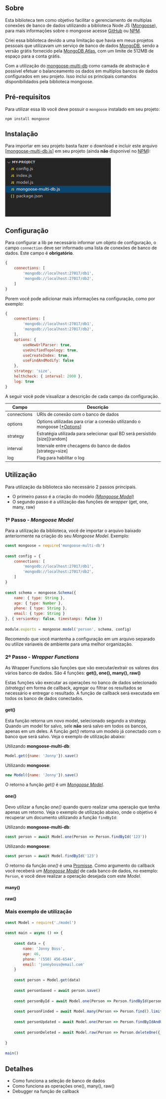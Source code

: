 
## Sobre

Esta biblioteca tem como objetivo facilitar o gerenciamento de multiplas conexões de banco de dados utilizando a biblioteca Node JS ([Mongoose](https://github.com/Automattic/mongoose)), para mais informações sobre o mongoose acesse [GitHub](https://github.com/Automattic/mongoose) ou [NPM](https://www.npmjs.com/package/mongoose).

Criei essa biblioteca devido a uma limitação que havia em meus projetos pessoais que utilizavam um serviço de banco de dados [MongoDB](https://pt.wikipedia.org/wiki/MongoDB), sendo a versão grátis fornecido pela [MongoDB Atlas](https://www.mongodb.com/cloud/atlas), com um limite de 512MB de espaço para a conta grátis.

Com a utilização do [mongoose-multi-db](https://github.com/achimid/mongoose-multi-db) como camada de abstração é possivel efetuar o balanceamento os dados em multiplos bancos de dados configurados em seu projeto. Isso inclui os principais comandos disponibilidados pela biblioteca mongoose.




## Pré-requisitos
Para utilizar essa lib você deve possuir o `mongoose` instalado em seu projeto:

```
npm install mongoose
```

## Instalação
Para importar em seu projeto basta fazer o download e incluir este arquivo [[mongoose-multi-db.js](https://raw.githubusercontent.com/achimid/mongoose-multi-db/master/mongoose-multi-db.js)] em seu projeto (ainda **não** disponivel no [NPM](https://www.npmjs.com/)):

![Imagem Exemplo 01](https://github.com/achimid/mongoose-multi-db/raw/master/img/01.png)


## Configuração

Para configurar a lib pe necessário informar um objeto de configuração, o campo `connection` deve ser informado uma lista de conexões de banco de dados. Este campo é **obrigatório**.

```javascript
{
    connections: [
        'mongodb://localhost:27017/db1', 
        'mongodb://localhost:27017/db2',        
    ]
}
```

Porem você pode adicionar mais informações na configuração, como por exemplo:
```javascript
{
    connections: [
        'mongodb://localhost:27017/db1', 
        'mongodb://localhost:27017/db2',        
    ],
    options: {
        useNewUrlParser: true,
        useUnifiedTopology: true,
        useCreateIndex: true,
        useFindAndModify: false
    },
    strategy: 'size',
    helthcheck: { interval: 2000 },
    log: true
}
```

A seguir vocẽ pode visualizar a descrição de cada campo da configuração.

| Campo  | Descrição |
| ------------- | ------------- |
| connections   | URIs de conexão com o banco de dados  |
| options       | Options utilizadas para criar a conexão utilizando o mongoose [[*Options](https://mongoosejs.com/docs/connections.html)]  |
| strategy      | Estratégia utilizada para selecionar qual BD será persistido [size][random]  |
| interval      | Intervale entre checagens do banco de dados [strategy=size]  |
| log           | Flag para habilitar o log  |



## Utilização

Para utilização da biblioteca são necessário 2 passos principais. 
* O primeiro passo é a criação do modelo [*(Mongoose Model)*](https://mongoosejs.com/docs/models.html)
* O segundo passo é a utilização das funções de *wrapper* (get, one, many, raw)


### 1º Passo - *Mongoose Model*

Para a utilização da biblioteca, você de importar o arquivo baixado anteriormente na criação do seu *Mongoose Model*. Exemplo:

```javascript
const mongoose = require('mongoose-multi-db')

const config = {
    connections: [
        'mongodb://localhost:27017/db1', 
        'mongodb://localhost:27017/db2',        
    ]
}

const schema = mongoose.Schema({    
    name: { type: String }, 
    age: { type: Number }, 
    phone: { type: String }, 
    email: { type: String }
}, { versionKey: false, timestamps: false })

module.exports = mongoose.model('person', schema, config)
```

Recomendo que você mantenha a configuração em um arquivo separado ou utilize variaveis de ambiente para uma melhor organização.

### 2º Passo - *Wrapper Functions*

As Wrapper Functions são funções que vão executar/extrair os valores dos vários banco de dados. São 4 funções: **get(), one(), many(), raw()**

Estas funções vão executar as operações no banco de dados selecionado *(strategy)* em forma de callback, agregar ou filtrar os resultados se necessário e entregar o resultado. A função de callback será executada em todos os banco de dados conectados.

#### get()

Esta função retorna um novo model, selecionado segundo a strategy. Quando um model for salvo, sele **não** será salvo em todos os bancos, apenas em um deles. A função *get()* retorna um modelo já conectado com o banco que será salvo. Veja o exemplo de utilização abaixo:

Utilizando **mongoose-multi-db**:
```javascript
Model.get({name: 'Jonny'}).save()
```

Utilizando **mongoose**:
```javascript
new Model({name: 'Jonny'}).save()
```

O retorno a função *get()* é um [*Mongoose Model*](https://mongoosejs.com/docs/models.html).


#### one()

Devo utilizar a função *one()* quando quero realizar uma operação que tenha apenas um retorno. Veja o exemplo de utilização abaixo, onde o objetivo é recuperar um documento utilizando a função `findById`:

Utilizando **mongoose-multi-db**:
```javascript
const person = await Model.one(Person => Person.findById('123'))
```

Utilizando **mongoose**:
```javascript
const person = await Model.findById('123')
```

O retorno da função *one()* é uma [Promisse](https://developer.mozilla.org/pt-BR/docs/Web/JavaScript/Reference/Global_Objects/Promise). Como argumento do callback você receberá um [*Mongoose Model*](https://mongoosejs.com/docs/models.html) de cada banco de dados, no exemplo: `Person`, e você deve realizar a operação desejada com este *Model*.

#### many()

#### raw()


### Mais exemplo de utilização

```javascript
const Model = require('./model')

const main = async () => {

    const data = {
        name: 'Jonny Boss', 
        age: 46, 
        phone: '(550) 456-6544', 
        email: 'jonnyboss@email.com'
    }

    const person = Model.get(data)

    const personSaved = await person.save()

    const personById = await Model.one(Person => Person.findById(person.id))
    
    const personFinded = await Model.many(Person => Person.find().limit(2).skip(1))

    const personUpdated = await Model.one(Person => Person.findByIdAndUpdate(person.id, { age: 47 }))

    const personDeleted = await Model.raw(Person => Person.deleteOne({_id: person.id}))

}

main()
```


## Detalhes

* Como funciona a seleção de banco de dados
* Como funciona as operações one(), many(), raw()
* Debugger na função de callback
